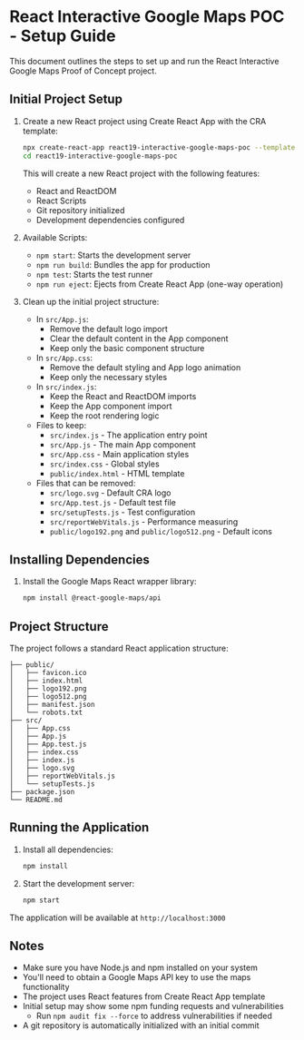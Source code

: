 # React Interactive Google Maps POC - Setup Guide

This document outlines the steps to set up and run the React Interactive Google Maps Proof of Concept project.

## Initial Project Setup

1. Create a new React project using Create React App with the CRA template:

   ```bash
   npx create-react-app react19-interactive-google-maps-poc --template cra-template
   cd react19-interactive-google-maps-poc
   ```

   This will create a new React project with the following features:

   - React and ReactDOM
   - React Scripts
   - Git repository initialized
   - Development dependencies configured

2. Available Scripts:

   - `npm start`: Starts the development server
   - `npm run build`: Bundles the app for production
   - `npm test`: Starts the test runner
   - `npm run eject`: Ejects from Create React App (one-way operation)

3. Clean up the initial project structure:
   - In `src/App.js`:
     - Remove the default logo import
     - Clear the default content in the App component
     - Keep only the basic component structure
   - In `src/App.css`:
     - Remove the default styling and App logo animation
     - Keep only the necessary styles
   - In `src/index.js`:
     - Keep the React and ReactDOM imports
     - Keep the App component import
     - Keep the root rendering logic
   - Files to keep:
     - `src/index.js` - The application entry point
     - `src/App.js` - The main App component
     - `src/App.css` - Main application styles
     - `src/index.css` - Global styles
     - `public/index.html` - HTML template
   - Files that can be removed:
     - `src/logo.svg` - Default CRA logo
     - `src/App.test.js` - Default test file
     - `src/setupTests.js` - Test configuration
     - `src/reportWebVitals.js` - Performance measuring
     - `public/logo192.png` and `public/logo512.png` - Default icons

## Installing Dependencies

1. Install the Google Maps React wrapper library:

   ```bash
   npm install @react-google-maps/api
   ```

## Project Structure

The project follows a standard React application structure:

```plaintext
├── public/
│   ├── favicon.ico
│   ├── index.html
│   ├── logo192.png
│   ├── logo512.png
│   ├── manifest.json
│   └── robots.txt
├── src/
│   ├── App.css
│   ├── App.js
│   ├── App.test.js
│   ├── index.css
│   ├── index.js
│   ├── logo.svg
│   ├── reportWebVitals.js
│   └── setupTests.js
├── package.json
└── README.md
```

## Running the Application

1. Install all dependencies:

   ```bash
   npm install
   ```

2. Start the development server:

   ```bash
   npm start
   ```

The application will be available at `http://localhost:3000`

## Notes

- Make sure you have Node.js and npm installed on your system
- You'll need to obtain a Google Maps API key to use the maps functionality
- The project uses React features from Create React App template
- Initial setup may show some npm funding requests and vulnerabilities
  - Run `npm audit fix --force` to address vulnerabilities if needed
- A git repository is automatically initialized with an initial commit
